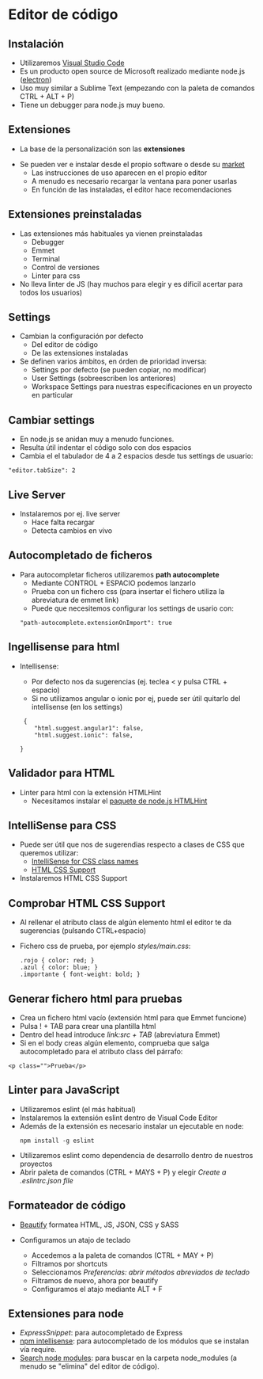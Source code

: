 # Editor de código



## Instalación
* Utilizaremos [Visual Studio Code](https://code.visualstudio.com/)
* Es un producto open source de Microsoft realizado mediante node.js ([electron](https://electron.atom.io/))
* Uso muy similar a Sublime Text (empezando con la paleta de comandos CTRL + ALT + P)
* Tiene un debugger para node.js muy bueno.



## Extensiones
- La base de la personalización son las **extensiones**
* Se pueden ver e instalar desde el propio software o desde su [market](https://marketplace.visualstudio.com)
    - Las instrucciones de uso aparecen en el propio editor
    - A menudo es necesario recargar la ventana para poner usarlas
    - En función de las instaladas, el editor hace recomendaciones



## Extensiones preinstaladas
- Las extensiones más habituales ya vienen preinstaladas
    - Debugger
    - Emmet
    - Terminal
    - Control de versiones
    - Linter para css
- No lleva linter de JS (hay muchos para elegir y es dificil acertar para todos los usuarios)



## Settings

- Cambian la configuración por defecto
    - Del editor de código
    - De las extensiones instaladas
- Se definen varios ámbitos, en órden de prioridad inversa:
    * Settings por defecto (se pueden copiar, no modificar)
    * User Settings (sobreescriben los anteriores)
    * Workspace Settings para nuestras especificaciones en un proyecto en particular



    
## Cambiar settings
- En node.js se anidan muy a menudo funciones.
- Resulta útil indentar el código solo con dos espacios 
- Cambia el el tabulador de 4 a 2 espacios desde tus settings de usuario:
```
"editor.tabSize": 2
``` 



## Live Server
* Instalaremos por ej. live server
    - Hace falta recargar
    - Detecta cambios en vivo    



## Autocompletado de ficheros
* Para autocompletar ficheros utilizaremos **path autocomplete**
    - Mediante CONTROL + ESPACIO podemos lanzarlo
    - Prueba con un fichero css (para insertar el fichero utiliza la abreviatura de emmet link)
    - Puede que necesitemos configurar los settings de usario con:
    ```
    "path-autocomplete.extensionOnImport": true
    ```



## Ingellisense para html
* Intellisense:
     - Por defecto nos da sugerencias (ej. teclea < y pulsa CTRL + espacio)
     - Si no utilizamos angular o ionic por ej, puede ser útil quitarlo del intellisense (en los settings)

    ```
     {
        "html.suggest.angular1": false,
        "html.suggest.ionic": false,

    }

    ```



## Validador para HTML

* Linter para html con la extensión HTMLHint
    * Necesitamos instalar el [paquete de node.js HTMLHint](https://www.npmjs.com/package/htmlhint)



  
## IntelliSense para CSS
 - Puede ser útil que nos de sugerendias respecto a clases de CSS que queremos utilizar:
     - [IntelliSense for CSS class names](https://marketplace.visualstudio.com/items?itemName=Zignd.html-css-class-completion)
     - [HTML CSS Support](https://marketplace.visualstudio.com/items?itemName=ecmel.vscode-html-css)
 - Instalaremos HTML CSS Support
         



## Comprobar HTML CSS Support
 - Al rellenar el atributo class de algún elemento html el editor te da sugerencias (pulsando CTRL+espacio)
 

 - Fichero css de prueba, por ejemplo *styles/main.css*:
     ```
     .rojo { color: red; }
     .azul { color: blue; }
     .importante { font-weight: bold; }
    ```



## Generar fichero html para pruebas
- Crea un fichero html vacío (extensión html para que Emmet funcione)
- Pulsa ! + TAB para crear una plantilla html
- Dentro del head introduce *link:src + TAB* (abreviatura Emmet)
- Si en el body creas algún elemento, comprueba que salga autocompletado para el atributo class del párrafo:
``` 
<p class="">Prueba</p>
```



## Linter para JavaScript
- Utilizaremos eslint (el más habitual)
- Instalaremos la extensión eslint dentro de Visual Code Editor
- Además de la extensión es necesario instalar un ejecutable en node:
    ```
    npm install -g eslint
    ```
- Utilizaremos eslint como dependencia de desarrollo dentro de nuestros proyectos
- Abrir paleta de comandos (CTRL + MAYS + P) y elegir *Create a .eslintrc.json file*



## Formateador de código
- [Beautify](https://marketplace.visualstudio.com/items?itemName=HookyQR.beautify) formatea HTML, JS, JSON, CSS y SASS

- Configuramos un atajo de teclado
    - Accedemos a la paleta de comandos (CTRL + MAY + P)
    - Filtramos por shortcuts
    - Seleccionamos *Preferencias: abrir métodos abreviados de teclado*
    - Filtramos de nuevo, ahora por beautify
    - Configuramos el atajo mediante ALT + F



## Extensiones para node
- *ExpressSnippet*: para autocompletado de Express
- [npm intellisense](https://marketplace.visualstudio.com/items?itemName=christian-kohler.npm-intellisense): para autocompletado de los módulos que se instalan vía require.
- [Search node modules](https://marketplace.visualstudio.com/items?itemName=jasonnutter.search-node-modules): para buscar en la carpeta node_modules (a menudo se "elimina" del editor de código).